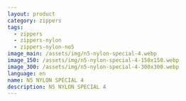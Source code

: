 ```yaml
---
layout: product
category: zippers
tags:
  - zippers
  - zippers-nylon
  - zippers-nylon-no5
image_main: /assets/img/n5-nylon-special-4.webp
image_150: /assets/img/n5-nylon-special-4-150x150.webp
image_300: /assets/img/n5-nylon-special-4-300x300.webp
language: en
name: N5 NYLON SPECIAL 4
description: N5 NYLON SPECIAL 4
---
```

